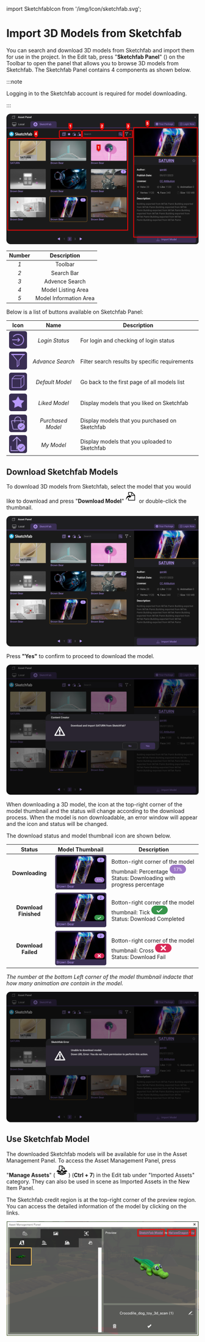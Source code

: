 import SketchfabIcon from '/img/Icon/sketchfab.svg';

# Import 3D Models from Sketchfab

You can search and download 3D models from Sketchfab and import them for use in the project. In the Edit tab, press "**Sketchfab Panel**" (<SketchfabIcon className="XRCCIcon"/>) on the Toolbar to open the panel that allows you to browse 3D models from Sketchfab. The Sketchfab Panel contains 4 components as shown below.

:::note

Logging in to the Sketchfab account is required for model downloading.

:::

![](/img/SketchFab/SketchFabPanel.png)

  |Number                    |                  Description                   |
  |:------------------------:|:----------------------------------------------:|
  |*1*                       |                   Toolbar                      |
  |*2*                       |                   Search Bar                   |
  |*3*                       |               Advence Search                     |
  |*4*                       |              Model Listing Area                |
  |*5*                       |              Model Information Area            |

Below is a list of buttons available on Sketchfab Panel:

| Icon                                                                 | Name               | Description                                           |
|----------------------------------------------------------------------|:------------------:|-------------------------------------------------------|
| <img src="/img/SketchFab/Icon/LoginStatus.png" alt=""/>       | *Login Status*     | For login and checking of login status                |
| <img src="/img/SketchFab/Icon/AdvenceSearch.png" alt=""/>        | *Advance Search*   | Filter search results by specific requirements        |
| <img src="/img/SketchFab/Icon/AllModel.png" alt=""/>        | *Default Model*    | Go back to the first page of all models list |
| <img src="/img/SketchFab/Icon/LikedModel.png" alt=""/>        | *Liked Model*      | Display models that you liked on  Sketchfab           |
| <img src="/img/SketchFab/Icon/PurchasedModel.png" alt=""/>        | *Purchased Model*  | Display models that you purchased on Sketchfab        |
| <img src="/img/SketchFab/Icon/MyModel.png" alt=""/>        | *My Model*         | Display models that you uploaded to Sketchfab         |


## Download Sketchfab Models

To download 3D models from Sketchfab, select the model that you would like to download and press "**Download Model**"![](/img/media/media/image72.png) or double-click the thumbnail.

![](/img/SketchFab/DownloadModel.png)

Press **"Yes"** to confirm to proceed to download the model.

![](/img/SketchFab/DialogPanel.png)

When downloading a 3D model, the icon at the top-right corner of the model thumbnail and the status will change according to the download process. When the model is non downloadable, an error window will appear and the icon and status will be changed.

The download status and model thumbnail icon are shown below.

| Status           | Model Thumbnail   | Description                  |
|:----------------:|:-----------------:|------------------------------|
| **Downloading** | ![](/img/SketchFab/Downloading.png) | Botton-right corner of the model thumbnail: Percentage ![](/img/SketchFab/DownloadingIcon.png) <br/>Status: Downloading with progress percentage |
| **Download Finished** | ![](/img/SketchFab/Downloaded.png) | Botton-right corner of the model thumbnail: Tick ![](/img/SketchFab/DoneIcon.png) <br/>Status: Download Completed    |
| **Download Failed** | ![](/img/SketchFab/DownloadFail.png) | Botton-right corner of the model thumbnail: Cross ![](/img/SketchFab/FailIcon.png) <br/>Status: Download Fail    |

<span> *The number at the bottom Left corner of the model thumbnail indacte that how many animation are contain in the model.* </span>

![](/img/SketchFab/Error.png)

## Use Sketchfab Model

The downloaded Sketchfab models will be available for use in the Asset Management Panel. To access the Asset Management Panel, press "**Manage Assets**" (![](/img/media/media/image82.png)) (**Ctrl + 7**) in the Edit tab under "Imported Assets" category. They can also be used in scene as Imported Assets in the New Item Panel.

The Sketchfab credit region is at the top-right corner of the preview region. You can access the detailed information of the model by clicking on the links.

![](/img/media/media/image110.png)
